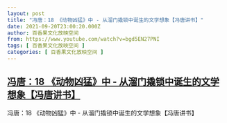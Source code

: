 ```yaml
---
layout: post
title: "冯唐：18 《动物凶猛》中 - 从溜门撬锁中诞生的文学想象【冯唐讲书】"
date: 2021-09-20T23:00:20.000Z
author: 百香果文化放映空间
from: https://www.youtube.com/watch?v=bgd5EN27PNI
tags: [ 百香果文化放映空间 ]
categories: [ 百香果文化放映空间 ]
---
```

<!--1632178820000-->
[冯唐：18 《动物凶猛》中 - 从溜门撬锁中诞生的文学想象【冯唐讲书】](https://www.youtube.com/watch?v=bgd5EN27PNI)
------

<div>
冯唐：18 《动物凶猛》中 - 从溜门撬锁中诞生的文学想象【冯唐讲书】
</div>

